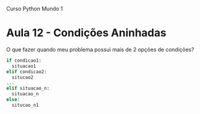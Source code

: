  Curso Python Mundo 1

# Aula 12 - Condições Aninhadas
O que fazer quando meu problema possui mais de 2 opções de condições?

```python
if condicao1:
  situacao1
elif condicao2:
  situcao2
...
elif situacao_n:
  situacao_n
else:
  situcao_n1
```





















